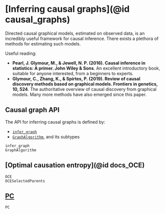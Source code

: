 # [Inferring causal graphs](@id causal_graphs)

Directed causal graphical models, estimated on observed data, is an incredibly
useful framework for causal inference. There exists a plethora of methods for
estimating such models.

Useful reading:

- **Pearl, J. Glymour, M., & Jewell, N. P. (2016). Causal inference in statistics:
    A primer. John Wiley & Sons**. An excellent introductory book, suitable for anyone
    interested, from a beginners to experts.
- **Glymour, C., Zhang, K., & Spirtes, P. (2019). Review of causal discovery methods
    based on graphical models. Frontiers in genetics, 10, 524**. The authoritative
    overview of causal discovery from graphical models. Many more methods have also emerged
    since this paper.

## Causal graph API

The API for inferring causal graphs is defined by:

- [`infer_graph`](@ref)
- [`GraphAlgorithm`](@ref), and its subtypes

```@docs
infer_graph
GraphAlgorithm
```

## [Optimal causation entropy](@id docs_OCE)

```@docs
OCE
OCESelectedParents
```

## [PC](@ref)

```@docs
PC
```

